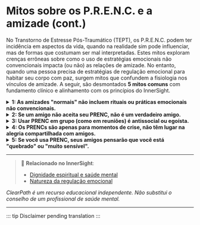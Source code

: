 ﻿# Mitos sobre os P.R.E.N.C. e a amizade (cont.)

No Transtorno de Estresse Pós-Traumático (TEPT), os P.R.E.N.C. podem ter incidência em aspectos da vida, quando na realidade sim pode influenciar, mas de formas que costumam ser mal interpretadas. Estes mitos exploram crenças errôneas sobre como o uso de estratégias emocionais não convencionais impacta (ou não) as relações de amizade. No entanto, quando uma pessoa precisa de estratégias de regulação emocional para habitar seu corpo com paz, surgem mitos que confundem a fisiologia nos vínculos de amizade. A seguir, são desmontados **5 mitos comuns** com fundamento clínico e alinhamento com os princípios do InnerSight.

<details>
<summary><strong>1: As amizades "normais" não incluem rituais ou práticas emocionais não convencionais.</strong></summary>

<strong>Realidade:</strong> Muitas amizades desenvolvem seus próprios rituais curadores: caminhar em silêncio, escrever cartas emocionais, observar o pôr do sol juntos ou até criar um "código de segurança" para momentos de crise. Estes são PRENCs compartilhados, e fortalecem o vínculo.
</details>

<details>
<summary><strong>2: Se um amigo não aceita seu PRENC, não é um verdadeiro amigo.</strong></summary>

<strong>Realidade:</strong> A amizade não requer aprovação total, mas respeito básico. Alguns amigos podem não entender seu PRENC, mas podem respeitar seu espaço. Julgar sua "verdadeira amizade" apenas por isso pode ser injusto; a educação e o diálogo são fundamentais.
</details>

<details>
<summary><strong>3: Usar PRENC em grupo (como em reuniões) é antissocial ou egoísta.</strong></summary>

<strong>Realidade:</strong> Integrar discretamente um PRENC (como usar um anel sensorial ou praticar atenção plena por alguns segundos) pode ser uma forma de autocuidado social: permite que você permaneça no grupo sem se desconectar por superestimulação ou ansiedade.
</details>

<details>
<summary><strong>4: Os PRENCs são apenas para momentos de crise, não têm lugar na alegria compartilhada com amigos.</strong></summary>

<strong>Realidade:</strong> Alguns PRENCs também são usados para **amplificar a alegria** ou a conexão: dançar livremente juntos, criar arte espontânea, ou compartilhar um "mantra de gratidão". A regulação emocional não é apenas para a dor, mas para viver plenamente qualquer emoção.
</details>

<details>
<summary><strong>5: Se você usa PRENC, seus amigos pensarão que você está "quebrado" ou "muito sensível".</strong></summary>

<strong>Realidade:</strong> Essa percepção diz mais sobre os preconceitos dos outros do que sobre você. Cada vez mais pessoas valorizam a inteligência emocional e a autorregulação como sinais de força. Compartilhar seus PRENCs com amigos próximos pode até inspirá-los a explorar suas próprias ferramentas.
</details>

---

> 🔗 **Relacionado no InnerSight**:  
> - [Dignidade espiritual e saúde mental](https://inner-clarity.github.io/InnerSight/pt#dignidade-espiritual-e-saúde-mental)  
> - [Natureza da regulação emocional](https://inner-clarity.github.io/InnerSight/pt#natureza-da-regulação-emocional)

*ClearPath é um recurso educacional independente. Não substitui o conselho de um profissional de saúde mental.*

---

::: tip
Disclaimer pending translation
:::
